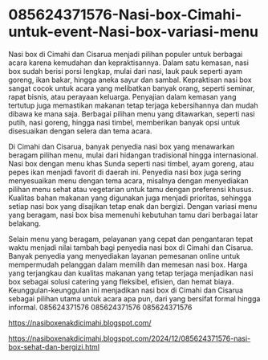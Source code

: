# 085624371576-Nasi-box-Cimahi-untuk-event-Nasi-box-variasi-menu
Nasi box di Cimahi dan Cisarua menjadi pilihan populer untuk berbagai acara karena kemudahan dan kepraktisannya. Dalam satu kemasan, nasi box sudah berisi porsi lengkap, mulai dari nasi, lauk pauk seperti ayam goreng, ikan bakar, hingga aneka sayur dan sambal. Kepraktisan nasi box sangat cocok untuk acara yang melibatkan banyak orang, seperti seminar, rapat bisnis, atau perayaan keluarga. Penyajian dalam kemasan yang tertutup juga memastikan makanan tetap terjaga kebersihannya dan mudah dibawa ke mana saja. Berbagai pilihan menu yang ditawarkan, seperti nasi putih, nasi goreng, hingga nasi timbel, memberikan banyak opsi untuk disesuaikan dengan selera dan tema acara.

Di Cimahi dan Cisarua, banyak penyedia nasi box yang menawarkan beragam pilihan menu, mulai dari hidangan tradisional hingga internasional. Nasi box dengan menu khas Sunda seperti nasi timbel, ayam goreng, atau pepes ikan menjadi favorit di daerah ini. Penyedia nasi box juga sering menyesuaikan menu dengan tema acara, misalnya dengan menyediakan pilihan menu sehat atau vegetarian untuk tamu dengan preferensi khusus. Kualitas bahan makanan yang digunakan juga menjadi prioritas, sehingga setiap nasi box yang disajikan tetap enak dan bergizi. Dengan variasi menu yang beragam, nasi box bisa memenuhi kebutuhan tamu dari berbagai latar belakang.

Selain menu yang beragam, pelayanan yang cepat dan pengantaran tepat waktu menjadi nilai tambah bagi penyedia nasi box di Cimahi dan Cisarua. Banyak penyedia yang menyediakan layanan pemesanan online untuk mempermudah pelanggan dalam memilih dan memesan nasi box. Harga yang terjangkau dan kualitas makanan yang tetap terjaga menjadikan nasi box sebagai solusi catering yang fleksibel, efisien, dan hemat biaya. Keunggulan-keunggulan ini menjadikan nasi box di Cimahi dan Cisarua sebagai pilihan utama untuk acara apa pun, dari yang bersifat formal hingga informal.
085624371576
085624371576
085624371576


https://nasiboxenakdicimahi.blogspot.com/

https://nasiboxenakdicimahi.blogspot.com/2024/12/085624371576-nasi-box-sehat-dan-bergizi.html
